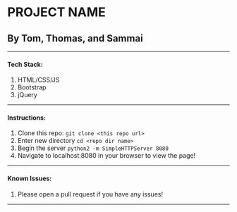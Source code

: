 # PROJECT NAME

## By Tom, Thomas, and Sammai

---
#### Tech Stack:
1. HTML/CSS/JS
2. Bootstrap
3. jQuery
---
#### Instructions:
1. Clone this repo: `git clone <this repo url>`
2. Enter new directory `cd <repo dir name>`
3. Begin the server `python2 -m SimpleHTTPServer 8080`
4. Navigate to localhost:8080 in your browser to view the page!
---
#### Known Issues:
1. Please open a pull request if you have any issues!
---

